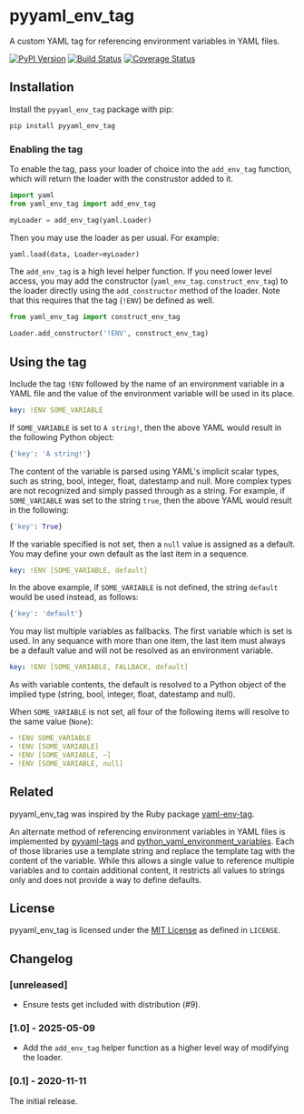 # pyyaml_env_tag

A custom YAML tag for referencing environment variables in YAML files.

[![PyPI Version][pypi-image]][pypi-link]
[![Build Status][GHAction-image]][GHAction-link]
[![Coverage Status][codecov-image]][codecov-link]

[pypi-image]: https://img.shields.io/pypi/v/pyyaml-env-tag.svg
[pypi-link]: https://pypi.org/project/pyyaml-env-tag/
[GHAction-image]: https://github.com/waylan/pyyaml-env-tag/workflows/CI/badge.svg?branch=master&event=push
[GHAction-link]: https://github.com/waylan/pyyaml-env-tag/actions?query=event%3Apush+branch%3Amaster
[codecov-image]: https://codecov.io/github/waylan/pyyaml-env-tag/coverage.svg?branch=master
[codecov-link]: https://codecov.io/github/waylan/pyyaml-env-tag?branch=master

## Installation

Install the `pyyaml_env_tag` package with pip:

```bash
pip install pyyaml_env_tag
```

### Enabling the tag

To enable the tag, pass your loader of choice into the `add_env_tag` function, which will
return the loader with the construstor added to it.

```python
import yaml
from yaml_env_tag import add_env_tag

myLoader = add_env_tag(yaml.Loader)
```

Then you may use the loader as per usual. For example:

```python
yaml.load(data, Loader=myLoader)
```

The `add_env_tag` is a high level helper function. If you need lower level access, you may
add the constructor (`yaml_env_tag.construct_env_tag`) to the loader directly using the 
`add_constructor` method of the loader. Note that this requires that the tag (`!ENV`) be
defined as well.

```python
from yaml_env_tag import construct_env_tag

Loader.add_constructor('!ENV', construct_env_tag)
```

## Using the tag

Include the tag `!ENV` followed by the name of an environment variable in a YAML
file and the value of the environment variable will be used in its place.

```yaml
key: !ENV SOME_VARIABLE
```

If `SOME_VARIABLE` is set to `A string!`, then the above YAML would result in the
following Python object:

```python
{'key': 'A string!'}
```

The content of the variable is parsed using YAML's implicit scalar types, such as
string, bool, integer, float, datestamp and null. More complex types are not
recognized and simply passed through as a string. For example, if `SOME_VARIABLE`
was set to the string `true`, then the above YAML would result in the following:

```python
{'key': True}
```

If the variable specified is not set, then a `null` value is assigned as a default.
You may define your own default as the last item in a sequence.

```yaml
key: !ENV [SOME_VARIABLE, default]
```

In the above example, if `SOME_VARIABLE` is not defined, the string `default` would
be used instead, as follows:

```python
{'key': 'default'}
```

You may list multiple variables as fallbacks. The first variable which is set is
used. In any sequance with more than one item, the last item must always be a
default value and will not be resolved as an environment variable.

```yaml
key: !ENV [SOME_VARIABLE, FALLBACK, default]
```

As with variable contents, the default is resolved to a Python object of the
implied type (string, bool, integer, float, datestamp and null).

When `SOME_VARIABLE` is not set, all four of the following items will resolve to
the same value (`None`):

```yaml
- !ENV SOME_VARIABLE
- !ENV [SOME_VARIABLE]
- !ENV [SOME_VARIABLE, ~]
- !ENV [SOME_VARIABLE, null]
```

## Related

pyyaml_env_tag was inspired by the Ruby package [yaml-env-tag].

An alternate method of referencing environment variables in YAML files is
implemented by [pyyaml-tags] and [python_yaml_environment_variables].
Each of those libraries use a template string and replace the template tag with
the content of the variable. While this allows a single value to reference
multiple variables and to contain additional content, it restricts all values
to strings only and does not provide a way to define defaults.

[yaml-env-tag]: https://github.com/jirutka/yaml-env-tag
[pyyaml-tags]: https://github.com/meiblorn/pyyaml-tags
[python_yaml_environment_variables]: https://gist.github.com/mkaranasou/ba83e25c835a8f7629e34dd7ede01931

## License

pyyaml_env_tag is licensed under the [MIT License] as defined in `LICENSE`.

[MIT License]: https://opensource.org/licenses/MIT

## Changelog

### [unreleased]

- Ensure tests get included with distribution (#9).

### [1.0] - 2025-05-09

- Add the `add_env_tag` helper function as a higher level way of modifying the loader.

### [0.1] - 2020-11-11

The initial release.
